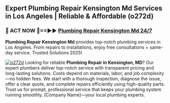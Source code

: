 ## Expert Plumbing Repair Kensington Md Services in Los Angeles | Reliable & Affordable (o272d)  

<h3>🚿 ACT NOW 🌟==►► <a href="https://tinyurl.com/2ne6vx2x" rel="nofollow">Plumbing Repair Kensington Md 24/7</a></h3>

**Plumbing Repair Kensington Md** provides top-notch plumbing services in Los Angeles. From repairs to installations, enjoy free consultations + same-day service. Trusted Solutions 2025!

[![o272d](https://i.imgur.com/4PFF4AK.jpeg)](https://tinyurl.com/2ne6vx2x)
Looking for reliable **Plumbing Repair in Kensington, MD**? Our expert plumbers deliver top-notch service with transparent pricing and long-lasting solutions. Costs depend on materials, labor, and job complexity—no hidden fees. We start with a thorough inspection, diagnose the issue, offer a clear quote, and complete repairs efficiently using high-quality parts. Trust us for prompt, professional service that keeps your plumbing system running smoothly. [Company Name]—your local plumbing experts.
